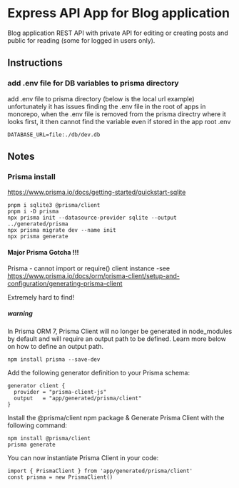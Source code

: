# Express API App for Blog application
Blog application REST API with private API for editing or creating posts and public for reading (some for logged in users only).


## Instructions
### add .env file for DB variables to prisma directory
add .env file to prisma directory (below is the local url example)
unfortunately it has issues finding the .env file in the root of apps in monorepo, when the .env file is removed from the prisma directry where it looks first, it then cannot find the variable even if stored in the app root .env

```
DATABASE_URL=file:./db/dev.db
```

## Notes

### Prisma install

https://www.prisma.io/docs/getting-started/quickstart-sqlite

```
pnpm i sqlite3 @prisma/client
pnpm i -D prisma
npx prisma init --datasource-provider sqlite --output ../generated/prisma
npx prisma migrate dev --name init
npx prisma generate

```

#### Major Prisma Gotcha !!! 

Prisma - cannot import or require() client instance
-see https://www.prisma.io/docs/orm/prisma-client/setup-and-configuration/generating-prisma-client

Extremely hard to find!

##### warning
In Prisma ORM 7, Prisma Client will no longer be generated in node_modules by default and will require an output path to be defined. Learn more below on how to define an output path.

```
npm install prisma --save-dev
```

Add the following generator definition to your Prisma schema:
```
generator client {
  provider = "prisma-client-js"
  output   = "app/generated/prisma/client"
}
```

Install the @prisma/client npm package &
Generate Prisma Client with the following command:
```
npm install @prisma/client
prisma generate
```

You can now instantiate Prisma Client in your code:
```
import { PrismaClient } from 'app/generated/prisma/client'
const prisma = new PrismaClient()
```